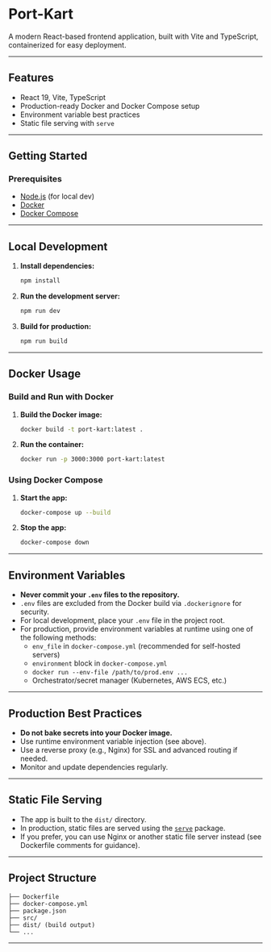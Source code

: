 # Port-Kart

A modern React-based frontend application, built with Vite and TypeScript, containerized for easy deployment.

---

## Features
- React 19, Vite, TypeScript
- Production-ready Docker and Docker Compose setup
- Environment variable best practices
- Static file serving with `serve`

---

## Getting Started

### Prerequisites
- [Node.js](https://nodejs.org/) (for local dev)
- [Docker](https://www.docker.com/)
- [Docker Compose](https://docs.docker.com/compose/)

---

## Local Development

1. **Install dependencies:**
   ```bash
   npm install
   ```
2. **Run the development server:**
   ```bash
   npm run dev
   ```
3. **Build for production:**
   ```bash
   npm run build
   ```

---

## Docker Usage

### Build and Run with Docker

1. **Build the Docker image:**
   ```bash
   docker build -t port-kart:latest .
   ```
2. **Run the container:**
   ```bash
   docker run -p 3000:3000 port-kart:latest
   ```

### Using Docker Compose

1. **Start the app:**
   ```bash
   docker-compose up --build
   ```
2. **Stop the app:**
   ```bash
   docker-compose down
   ```

---

## Environment Variables

- **Never commit your `.env` files to the repository.**
- `.env` files are excluded from the Docker build via `.dockerignore` for security.
- For local development, place your `.env` file in the project root.
- For production, provide environment variables at runtime using one of the following methods:
  - `env_file` in `docker-compose.yml` (recommended for self-hosted servers)
  - `environment` block in `docker-compose.yml`
  - `docker run --env-file /path/to/prod.env ...`
  - Orchestrator/secret manager (Kubernetes, AWS ECS, etc.)

---

## Production Best Practices

- **Do not bake secrets into your Docker image.**
- Use runtime environment variable injection (see above).
- Use a reverse proxy (e.g., Nginx) for SSL and advanced routing if needed.
- Monitor and update dependencies regularly.

---

## Static File Serving

- The app is built to the `dist/` directory.
- In production, static files are served using the [`serve`](https://www.npmjs.com/package/serve) package.
- If you prefer, you can use Nginx or another static file server instead (see Dockerfile comments for guidance).

---

## Project Structure

```
├── Dockerfile
├── docker-compose.yml
├── package.json
├── src/
├── dist/ (build output)
└── ...
```

---